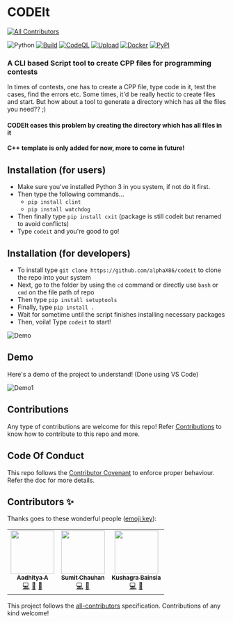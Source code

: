 # CODEIt
<!-- ALL-CONTRIBUTORS-BADGE:START - Do not remove or modify this section -->
[![All Contributors](https://img.shields.io/badge/all_contributors-3-orange.svg?style=flat-square)](#contributors-)
<!-- ALL-CONTRIBUTORS-BADGE:END -->

![Python](https://img.shields.io/badge/Language-Python-blue?style=for-the-badge&logo=python) [![Build](https://github.com/Arch2x/codeit/workflows/Python%20package/badge.svg)](https://github.com/Arch2x/codeit/actions/workflows/python-package.yml) [![CodeQL](https://github.com/Arch2x/codeit/workflows/CodeQL/badge.svg)](https://github.com/Arch2x/codeit/actions/workflows/codeql-analysis.yml) [![Upload](https://github.com/Arch2x/codeit/workflows/Upload%20Python%20Package/badge.svg)](https://github.com/Arch2x/codeit/actions/workflows/python-publish.yml) [![Docker](https://img.shields.io/badge/-Docker%20Hub-blue?style=flat-square&logo=docker)](https://hub.docker.com/repository/docker/aerox86/codeit) [![PyPI](https://img.shields.io/badge/-PyPI%20Official-green?style=flat-square&logo=python)](https://pypi.org/project/cxit)

### A CLI based Script tool to create CPP files for programming contests

In times of contests, one has to create a CPP file, type code in it, test the cases, find the errors etc. Some times, it'd be really hectic to create files and start. But how about a tool to generate a directory which has all the files you need?? ;)

#### CODEIt eases this problem by creating the directory which has all files in it

**C++ template is only added for now, more to come in future!**

## Installation (for users)
- Make sure you've installed Python 3 in you system, if not do it first.
- Then type the following commands...
  - `pip install clint`
  - `pip install watchdog`
- Then finally type `pip install cxit` (package is still codeit but renamed to avoid conflicts)
- Type `codeit` and you're good to go!

## Installation (for developers)
- To install type `git clone https://github.com/alphaX86/codeit` to clone the repo into your system
- Next, go to the folder by using the `cd` command or directly use `bash` or `cmd` on the file path of repo
- Then type `pip install setuptools`
- Finally, type `pip install .`
- Wait for sometime until the script finishes installing necessary packages
- Then, voila! Type `codeit` to start!   

![Demo](https://raw.githubusercontent.com/alphaX86/codeit/master/code.gif)

## Demo
Here's a demo of the project to understand! (Done using VS Code)

![Demo1](https://raw.githubusercontent.com/alphaX86/codeit/master/Demo.gif)


## Contributions
Any type of contributions are welcome for this repo! Refer [Contributions](./CONTRIBUTING.md) to know how to contribute to this repo and more. 

## Code Of Conduct
This repo follows the [Contributor Covenant](./CODE_OF_CONDUCT.md) to enforce proper behaviour. Refer the doc for more details.

## Contributors ✨

Thanks goes to these wonderful people ([emoji key](https://allcontributors.org/docs/en/emoji-key)):

<!-- ALL-CONTRIBUTORS-LIST:START - Do not remove or modify this section -->
<!-- prettier-ignore-start -->
<!-- markdownlint-disable -->
<table>
  <tr>
    <td align="center"><a href="https://www.notion.so/Aadhitya-A-8fa235288e324ab185d3eeffbbbf7b8a"><img src="https://avatars1.githubusercontent.com/u/59508546?v=4?s=100" width="100px;" alt=""/><br /><sub><b>Aadhitya A</b></sub></a><br /><a href="https://github.com/Arch2x/codeit/commits?author=alphaX86" title="Code">💻</a> <a href="#design-alphaX86" title="Design">🎨</a> <a href="https://github.com/Arch2x/codeit/commits?author=alphaX86" title="Documentation">📖</a></td>
    <td align="center"><a href="http://codeit13.github.io"><img src="https://avatars.githubusercontent.com/u/45000045?v=4?s=100" width="100px;" alt=""/><br /><sub><b>Sumit Chauhan</b></sub></a><br /><a href="https://github.com/Arch2x/codeit/commits?author=codeit13" title="Code">💻</a> <a href="https://github.com/Arch2x/codeit/commits?author=codeit13" title="Documentation">📖</a></td>
    <td align="center"><a href="https://github.com/Kushagrabainsla"><img src="https://avatars.githubusercontent.com/u/72407476?v=4?s=100" width="100px;" alt=""/><br /><sub><b>Kushagra Bainsla</b></sub></a><br /><a href="https://github.com/Arch2x/codeit/commits?author=Kushagrabainsla" title="Code">💻</a> <a href="https://github.com/Arch2x/codeit/commits?author=Kushagrabainsla" title="Documentation">📖</a></td>
  </tr>
</table>

<!-- markdownlint-restore -->
<!-- prettier-ignore-end -->

<!-- ALL-CONTRIBUTORS-LIST:END -->

This project follows the [all-contributors](https://github.com/all-contributors/all-contributors) specification. Contributions of any kind welcome!
